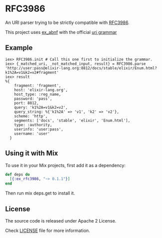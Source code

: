 RFC3986
=======

An URI parser trying to be strictly compatible with [RFC3986](https://tools.ietf.org/html/rfc3986).

This project uses [ex_abnf](https://github.com/marcelog/ex_abnf) with the official [uri grammar](https://github.com/marcelog/ex_rfc3986/blob/master/priv/RFC3986.abnf)

## Example

    iex> RFC3986.init # Call this one first to initialize the grammar.
    iex> {_matched_uri, _not_matched_input, result} = RFC3986.parse 'http://user:pass@elixir-lang.org:8812/docs/stable/elixir/Enum.html?k1%2A=v1&k2=v2#fragment'
    iex> result
    %{
        fragment: 'fragment',
        host: 'elixir-lang.org',
        host_type: :reg_name,
        password: 'pass',
        port: 8812,
        query: 'k1%2A=v1&k2=v2',
        query_string: %{'k1%2A' => 'v1', 'k2' => 'v2'},
        scheme: 'http',
        segments: ['docs', 'stable', 'elixir', 'Enum.html'],
        type: :authority,
        userinfo: 'user:pass',
        username: 'user'
      }


## Using it with Mix

To use it in your Mix projects, first add it as a dependency:

```elixir
def deps do
  [{:ex_rfc3986, "~> 0.1.1"}]
end
```
Then run mix deps.get to install it.

## License
The source code is released under Apache 2 License.

Check [LICENSE](https://github.com/marcelog/ex_abnf/blob/master/LICENSE) file for more information.
